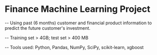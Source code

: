 # Finance Machine Learning Project

-- Using past (6 months) customer and financial product information to predict the future customer's investment.

-- Training set > 4GB; test set > 400 MB

-- Tools used: Python, Pandas, NumPy, SciPy, scikit-learn, xgboost
